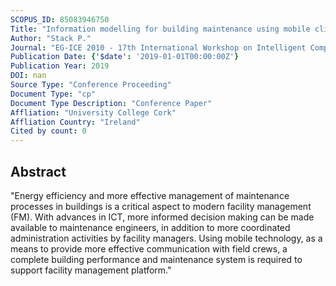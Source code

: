 ```yaml
---
SCOPUS_ID: 85083946750
Title: "Information modelling for building maintenance using mobile clients"
Author: "Stack P."
Journal: "EG-ICE 2010 - 17th International Workshop on Intelligent Computing in Engineering"
Publication Date: {'$date': '2019-01-01T00:00:00Z'}
Publication Year: 2019
DOI: nan
Source Type: "Conference Proceeding"
Document Type: "cp"
Document Type Description: "Conference Paper"
Affliation: "University College Cork"
Affliation Country: "Ireland"
Cited by count: 0
---
```


## Abstract
"Energy efficiency and more effective management of maintenance processes in buildings is a critical aspect to modern facility management (FM). With advances in ICT, more informed decision making can be made available to maintenance engineers, in addition to more coordinated administration activities by facility managers. Using mobile technology, as a means to provide more effective communication with field crews, a complete building performance and maintenance system is required to support facility management platform."
